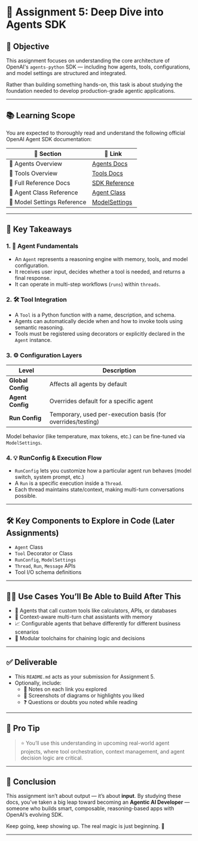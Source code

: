 # 📘 Assignment 5: Deep Dive into Agents SDK

## 🎯 Objective

This assignment focuses on understanding the core architecture of OpenAI's `agents-python` SDK — including how agents, tools, configurations, and model settings are structured and integrated.

Rather than building something hands-on, this task is about studying the foundation needed to develop production-grade agentic applications.

---

## 📚 Learning Scope

You are expected to thoroughly read and understand the following official OpenAI Agent SDK documentation:

| 📄 Section | 🔗 Link |
|-----------|--------|
| 🔹 Agents Overview | [Agents Docs](https://openai.github.io/openai-agents-python/agents/) |
| 🔹 Tools Overview | [Tools Docs](https://openai.github.io/openai-agents-python/tools/) |
| 🔹 Full Reference Docs | [SDK Reference](https://openai.github.io/openai-agents-python/ref/) |
| 🔹 Agent Class Reference | [Agent Class](https://openai.github.io/openai-agents-python/ref/agent/) |
| 🔹 Model Settings Reference | [ModelSettings](https://openai.github.io/openai-agents-python/ref/model_settings/#agents.model_settings.ModelSettings) |

---

## 🧠 Key Takeaways

### 1. 🧠 **Agent Fundamentals**
- An `Agent` represents a reasoning engine with memory, tools, and model configuration.
- It receives user input, decides whether a tool is needed, and returns a final response.
- It can operate in multi-step workflows (`runs`) within `threads`.

### 2. 🛠 **Tool Integration**
- A `Tool` is a Python function with a name, description, and schema.
- Agents can automatically decide when and how to invoke tools using semantic reasoning.
- Tools must be registered using decorators or explicitly declared in the `Agent` instance.

### 3. ⚙️ **Configuration Layers**
| Level | Description |
|-------|-------------|
| **Global Config** | Affects all agents by default |
| **Agent Config** | Overrides default for a specific agent |
| **Run Config** | Temporary, used per-execution basis (for overrides/testing) |

Model behavior (like temperature, max tokens, etc.) can be fine-tuned via `ModelSettings`.

### 4. 💡 **RunConfig & Execution Flow**
- `RunConfig` lets you customize how a particular agent run behaves (model switch, system prompt, etc.)
- A `Run` is a specific execution inside a `Thread`.
- Each thread maintains state/context, making multi-turn conversations possible.

---

## 🛠 Key Components to Explore in Code (Later Assignments)

- `Agent` Class
- `Tool` Decorator or Class
- `RunConfig`, `ModelSettings`
- `Thread`, `Run`, `Message` APIs
- Tool I/O schema definitions

---

## 🧑‍💻 Use Cases You’ll Be Able to Build After This

- 🧮 Agents that call custom tools like calculators, APIs, or databases
- 🧭 Context-aware multi-turn chat assistants with memory
- 📈 Configurable agents that behave differently for different business scenarios
- 🧩 Modular toolchains for chaining logic and decisions

---

## ✅ Deliverable

- This `README.md` acts as your submission for Assignment 5.
- Optionally, include:
  - 📝 Notes on each link you explored
  - 📸 Screenshots of diagrams or highlights you liked
  - ❓ Questions or doubts you noted while reading

---

## 🔗 Pro Tip

> ⭐ You’ll use this understanding in upcoming real-world agent projects, where tool orchestration, context management, and agent decision logic are critical.

---

## 🙌 Conclusion

This assignment isn’t about output — it’s about **input**. By studying these docs, you’ve taken a big leap toward becoming an **Agentic AI Developer** — someone who builds smart, composable, reasoning-based apps with OpenAI’s evolving SDK.

Keep going, keep showing up. The real magic is just beginning. 🚀

---

